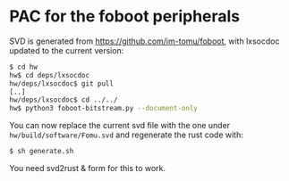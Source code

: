 # PAC for the foboot peripherals

SVD is generated from https://github.com/im-tomu/foboot, with lxsocdoc updated
to the current version:

``` sh
$ cd hw
hw$ cd deps/lxsocdoc
hw/deps/lxsocdoc$ git pull
[..]
hw/deps/lxsocdoc$ cd ../../
hw$ python3 foboot-bitstream.py --document-only
```
You can now replace the current svd file with the one under
`hw/build/software/Fomu.svd` and regenerate the rust code with:

``` sh
$ sh generate.sh
```

You need svd2rust & form for this to work.
